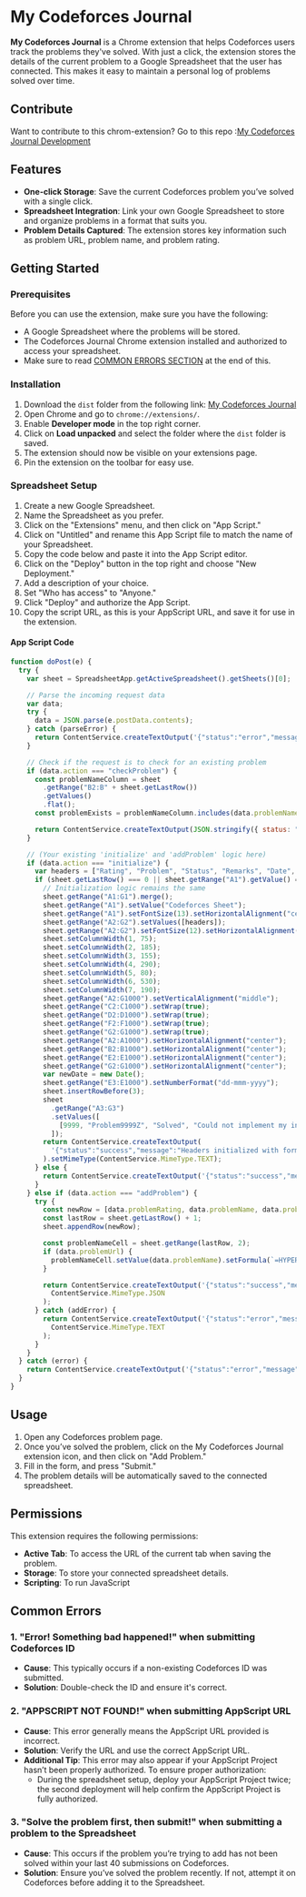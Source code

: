 # My Codeforces Journal

**My Codeforces Journal** is a Chrome extension that helps Codeforces users track the problems they've solved. With just a click, the extension stores the details of the current problem to a Google Spreadsheet that the user has connected. This makes it easy to maintain a personal log of problems solved over time.

## Contribute

Want to contribute to this chrom-extension? Go to this repo :[My Codeforces Journal Development](https://github.com/Dev-Code24/My-Codeforces-Journal-Development)

## Features

- **One-click Storage**: Save the current Codeforces problem you’ve solved with a single click.
- **Spreadsheet Integration**: Link your own Google Spreadsheet to store and organize problems in a format that suits you.
- **Problem Details Captured**: The extension stores key information such as problem URL, problem name, and problem rating.

## Getting Started

### Prerequisites

Before you can use the extension, make sure you have the following:

- A Google Spreadsheet where the problems will be stored.
- The Codeforces Journal Chrome extension installed and authorized to access your spreadsheet.
- Make sure to read [COMMON ERRORS SECTION](#common-errors) at the end of this.

### Installation

1. Download the `dist` folder from the following link: [My Codeforces Journal](https://github.com/Dev-Code24/My-Codeforces-Journal)
2. Open Chrome and go to `chrome://extensions/`.
3. Enable **Developer mode** in the top right corner.
4. Click on **Load unpacked** and select the folder where the `dist` folder is saved.
5. The extension should now be visible on your extensions page.
6. Pin the extension on the toolbar for easy use.

### Spreadsheet Setup

1. Create a new Google Spreadsheet.
2. Name the Spreadsheet as you prefer.
3. Click on the "Extensions" menu, and then click on "App Script."
4. Click on "Untitled" and rename this App Script file to match the name of your Spreadsheet.
5. Copy the code below and paste it into the App Script editor.
6. Click on the "Deploy" button in the top right and choose "New Deployment."
7. Add a description of your choice.
8. Set "Who has access" to "Anyone."
9. Click "Deploy" and authorize the App Script.
10. Copy the script URL, as this is your AppScript URL, and save it for use in the extension.

#### App Script Code

```javascript
function doPost(e) {
  try {
    var sheet = SpreadsheetApp.getActiveSpreadsheet().getSheets()[0];

    // Parse the incoming request data
    var data;
    try {
      data = JSON.parse(e.postData.contents);
    } catch (parseError) {
      return ContentService.createTextOutput('{"status":"error","message":"Invalid JSON format."}').setMimeType(ContentService.MimeType.TEXT);
    }

    // Check if the request is to check for an existing problem
    if (data.action === "checkProblem") {
      const problemNameColumn = sheet
        .getRange("B2:B" + sheet.getLastRow())
        .getValues()
        .flat();
      const problemExists = problemNameColumn.includes(data.problemName);

      return ContentService.createTextOutput(JSON.stringify({ status: "success", exists: problemExists })).setMimeType(ContentService.MimeType.JSON);
    }

    // (Your existing 'initialize' and 'addProblem' logic here)
    if (data.action === "initialize") {
      var headers = ["Rating", "Problem", "Status", "Remarks", "Date", "Takeaway", "Topics"];
      if (sheet.getLastRow() === 0 || sheet.getRange("A1").getValue() === "") {
        // Initialization logic remains the same
        sheet.getRange("A1:G1").merge();
        sheet.getRange("A1").setValue("Codeforces Sheet");
        sheet.getRange("A1").setFontSize(13).setHorizontalAlignment("center").setBackground("#ffd966");
        sheet.getRange("A2:G2").setValues([headers]);
        sheet.getRange("A2:G2").setFontSize(12).setHorizontalAlignment("center").setBackground("#93c47d");
        sheet.setColumnWidth(1, 75);
        sheet.setColumnWidth(2, 185);
        sheet.setColumnWidth(3, 155);
        sheet.setColumnWidth(4, 290);
        sheet.setColumnWidth(5, 80);
        sheet.setColumnWidth(6, 530);
        sheet.setColumnWidth(7, 190);
        sheet.getRange("A2:G1000").setVerticalAlignment("middle");
        sheet.getRange("C2:C1000").setWrap(true);
        sheet.getRange("D2:D1000").setWrap(true);
        sheet.getRange("F2:F1000").setWrap(true);
        sheet.getRange("G2:G1000").setWrap(true);
        sheet.getRange("A2:A1000").setHorizontalAlignment("center");
        sheet.getRange("B2:B1000").setHorizontalAlignment("center");
        sheet.getRange("E2:E1000").setHorizontalAlignment("center");
        sheet.getRange("G2:G1000").setHorizontalAlignment("center");
        var newDate = new Date();
        sheet.getRange("E3:E1000").setNumberFormat("dd-mmm-yyyy");
        sheet.insertRowBefore(3);
        sheet
          .getRange("A3:G3")
          .setValues([
            [9999, "Problem9999Z", "Solved", "Could not implement my intuition", newDate, "I understood how recursion works", "Recursion, DP, Graph"],
          ]);
        return ContentService.createTextOutput(
          '{"status":"success","message":"Headers initialized with formatting, custom column widths, and row added."}'
        ).setMimeType(ContentService.MimeType.TEXT);
      } else {
        return ContentService.createTextOutput('{"status":"success","message":"Headers already exist."}').setMimeType(ContentService.MimeType.TEXT);
      }
    } else if (data.action === "addProblem") {
      try {
        const newRow = [data.problemRating, data.problemName, data.problemStatus, data.remarks, data.dateSolved, data.takeaways, data.problemTopics];
        const lastRow = sheet.getLastRow() + 1;
        sheet.appendRow(newRow);

        const problemNameCell = sheet.getRange(lastRow, 2);
        if (data.problemUrl) {
          problemNameCell.setValue(data.problemName).setFormula(`=HYPERLINK("${data.problemUrl}", "${data.problemName}")`);
        }

        return ContentService.createTextOutput('{"status":"success","message":"Problem data added with hyperlink."}').setMimeType(
          ContentService.MimeType.JSON
        );
      } catch (addError) {
        return ContentService.createTextOutput('{"status":"error","message":"Failed to add problem data."}').setMimeType(
          ContentService.MimeType.TEXT
        );
      }
    }
  } catch (error) {
    return ContentService.createTextOutput('{"status":"error","message":"' + error.message + '"}').setMimeType(ContentService.MimeType.TEXT);
  }
}
```

## Usage

1. Open any Codeforces problem page.
2. Once you’ve solved the problem, click on the My Codeforces Journal extension icon, and then click on "Add Problem."
3. Fill in the form, and press "Submit."
4. The problem details will be automatically saved to the connected spreadsheet.

## Permissions

This extension requires the following permissions:

- **Active Tab**: To access the URL of the current tab when saving the problem.
- **Storage**: To store your connected spreadsheet details.
- **Scripting**: To run JavaScript

## Common Errors

### 1. **"Error! Something bad happened!" when submitting Codeforces ID**

- **Cause**: This typically occurs if a non-existing Codeforces ID was submitted.
- **Solution**: Double-check the ID and ensure it's correct.

### 2. **"APPSCRIPT NOT FOUND!" when submitting AppScript URL**

- **Cause**: This error generally means the AppScript URL provided is incorrect.
- **Solution**: Verify the URL and use the correct AppScript URL.
- **Additional Tip**: This error may also appear if your AppScript Project hasn’t been properly authorized. To ensure proper authorization:
  - During the spreadsheet setup, deploy your AppScript Project twice; the second deployment will help confirm the AppScript Project is fully authorized.

### 3. **"Solve the problem first, then submit!" when submitting a problem to the Spreadsheet**

- **Cause**: This occurs if the problem you’re trying to add has not been solved within your last 40 submissions on Codeforces.
- **Solution**: Ensure you’ve solved the problem recently. If not, attempt it on Codeforces before adding it to the Spreadsheet.

